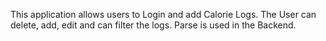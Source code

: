 This application allows users to Login and add Calorie Logs. The User can delete, add, edit and can filter the logs. Parse is used in the Backend.
